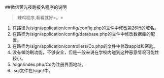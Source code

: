 ##微信荧光夜跑报名程序的说明
> 辣鸡程序,看看就好=。=

1. 在路径为/sign/application/config/config.php的文件中修改第26行的域名。
2. 在路径为/sign/application/config/database.php的文件中修改数据库的配置。
3. 在路径为/sign/application/controllers/Co.php的文件中修改appid和密匙。
4. 没有做防刷功能，不够安全，但是一般来说在学校内碰到这种恶意情况可能性较小。
5. /sign/index.php/Co为注册界面地址。
6. .sql文件在/sign/中。